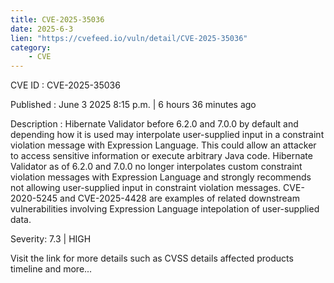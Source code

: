 ```yaml
---
title: CVE-2025-35036
date: 2025-6-3
lien: "https://cvefeed.io/vuln/detail/CVE-2025-35036"
category:
    - CVE
---
```


CVE ID : CVE-2025-35036

Published :  June 3
2025
8:15 p.m. | 6 hours
36 minutes ago

Description : Hibernate Validator before 6.2.0 and 7.0.0
by default and depending how it is used
may interpolate user-supplied input in a constraint violation message with Expression Language. This could allow an attacker to access sensitive information or execute arbitrary Java code. Hibernate Validator as of 6.2.0 and 7.0.0 no longer interpolates custom constraint violation messages with Expression Language and strongly recommends not allowing user-supplied input in constraint violation messages. CVE-2020-5245 and CVE-2025-4428 are examples of related
downstream vulnerabilities involving Expression Language intepolation of user-supplied data.

Severity: 7.3 | HIGH

Visit the link for more details
such as CVSS details
affected products
timeline
and more...
